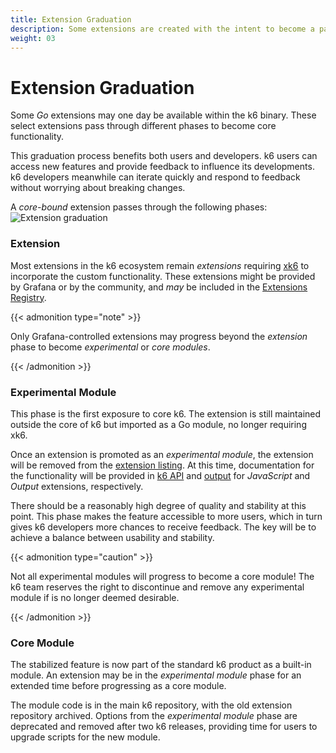 ```yaml
---
title: Extension Graduation
description: Some extensions are created with the intent to become a part of core of k6.
weight: 03
---
```


# Extension Graduation

Some _Go_ extensions may one day be available within the k6 binary.
These select extensions pass through different phases to become core functionality.

This graduation process benefits both users and developers.
k6 users can access new features and provide feedback to influence its developments.
k6 developers meanwhile can iterate quickly and respond to feedback without worrying about breaking changes.

A _core-bound_ extension passes through the following phases:
![Extension graduation](/media/docs/k6-oss/extension-graduation.png)

### Extension

Most extensions in the k6 ecosystem remain _extensions_ requiring [xk6](https://github.com/grafana/xk6) to incorporate the custom functionality.
These extensions might be provided by Grafana or by the community, and _may_ be included in the [Extensions Registry](https://grafana.com/docs/k6/<K6_VERSION>/extensions/explore).

{{< admonition type="note" >}}

Only Grafana-controlled extensions may progress beyond the _extension_ phase to become _experimental_ or _core modules_.

{{< /admonition >}}

### Experimental Module

This phase is the first exposure to core k6.
The extension is still maintained outside the core of k6 but imported as a Go module, no longer requiring xk6.

Once an extension is promoted as an _experimental module_, the extension will be removed from the [extension listing](https://grafana.com/docs/k6/<K6_VERSION>/extensions/explore).
At this time, documentation for the functionality will be provided in [k6 API](https://grafana.com/docs/k6/<K6_VERSION>/javascript-api/k6-experimental) and [output](https://grafana.com/docs/k6/<K6_VERSION>/results-output/real-time) for _JavaScript_ and _Output_ extensions, respectively.

There should be a reasonably high degree of quality and stability at this point.
This phase makes the feature accessible to more users, which in turn gives k6 developers more chances to receive feedback.
The key will be to achieve a balance between usability and stability.

{{< admonition type="caution" >}}

Not all experimental modules will progress to become a core module!
The k6 team reserves the right to discontinue and remove any experimental module if is no longer deemed desirable.

{{< /admonition >}}

### Core Module

The stabilized feature is now part of the standard k6 product as a built-in module.
An extension may be in the _experimental module_ phase for an extended time before progressing as a core module.

The module code is in the main k6 repository, with the old extension repository archived.
Options from the _experimental module_ phase are deprecated and removed after two k6 releases,
providing time for users to upgrade scripts for the new module.
